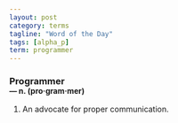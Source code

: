 ```yaml
---
layout: post
category: terms
tagline: "Word of the Day"
tags: [alpha_p]
term: programmer
---
```


<h3>Programmer<br/> <small>&mdash; n. (pro<span><span>&middot;</span></span>gram<span><span>&middot;</span></span>mer)</small></h3>
<p><ol>
<li>An advocate for proper communication.</li>
</ol></p>
